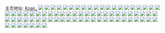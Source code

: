 主页地址: [Knan_](https://weibo.com/u/3302324961) 
![](https://wx4.sinaimg.cn/mw2000/c4d57ae1gy1h9qg4ce8ixj22c03407wi.jpg) 
![](https://wx4.sinaimg.cn/mw2000/c4d57ae1gy1h9qg4mqohdj22c0340u0y.jpg) 
![](https://wx4.sinaimg.cn/mw2000/c4d57ae1gy1h9qg4g5laij22c0340b2a.jpg) 
![](https://wx4.sinaimg.cn/mw2000/c4d57ae1gy1h9qg43y97wj21ya2lq1ky.jpg) 
![](https://wx4.sinaimg.cn/mw2000/c4d57ae1gy1h9qg4b7xfxj22c03404qq.jpg) 
![](https://wx4.sinaimg.cn/mw2000/c4d57ae1gy1h9qg4f0e1hj22c0340x6r.jpg) 
![](https://wx4.sinaimg.cn/mw2000/c4d57ae1gy1h9qg4poddvj20u0140k5x.jpg) 
![](https://wx4.sinaimg.cn/mw2000/c4d57ae1gy1h9qg4j2660j20zj1bek1n.jpg) 
![](https://wx4.sinaimg.cn/mw2000/c4d57ae1gy1h9qg4qgn1jj20sh35stz5.jpg) 
![](https://wx4.sinaimg.cn/mw2000/c4d57ae1ly1h9pjcqhygmj22c0340kjm.jpg) 
![](https://wx4.sinaimg.cn/mw2000/c4d57ae1ly1h9pjczh5ntj20u0140tgo.jpg) 
![](https://wx4.sinaimg.cn/mw2000/c4d57ae1ly1h9ir2pjsfej20u014011p.jpg) 
![](https://wx4.sinaimg.cn/mw2000/c4d57ae1ly1h9ir2p3xqkj20u0140jzk.jpg) 
![](https://wx4.sinaimg.cn/mw2000/c4d57ae1ly1h9iny1e15aj20u0140do1.jpg) 
![](https://wx4.sinaimg.cn/mw2000/c4d57ae1ly1h9iny1mtfqj20u0140tjt.jpg) 
![](https://wx4.sinaimg.cn/mw2000/c4d57ae1ly1h9iny1x6ulj20u0140qci.jpg) 
![](https://wx4.sinaimg.cn/mw2000/c4d57ae1ly1h9f7i9q7wtj21ul2gsu0x.jpg) 
![](https://wx4.sinaimg.cn/mw2000/c4d57ae1ly1h9f7hjmefoj22c0340e83.jpg) 
![](https://wx4.sinaimg.cn/mw2000/c4d57ae1ly1h9f7i7qyh2j22c0340qv5.jpg) 
![](https://wx4.sinaimg.cn/mw2000/c4d57ae1ly1h9f7hntzx0j22c0340e83.jpg) 
![](https://wx4.sinaimg.cn/mw2000/c4d57ae1ly1h9f7jiahd0j227e2xu1kz.jpg) 
![](https://wx4.sinaimg.cn/mw2000/c4d57ae1ly1h9f7il2st0j228o2zjqv6.jpg) 
![](https://wx4.sinaimg.cn/mw2000/c4d57ae1ly1h9f7i2tbjpj22c0340kjo.jpg) 
![](https://wx4.sinaimg.cn/mw2000/c4d57ae1ly1h9f7j1beeuj22c0340kjl.jpg) 
![](https://wx4.sinaimg.cn/mw2000/c4d57ae1ly1h9f7iewj00j22c0340e83.jpg) 
![](https://wx4.sinaimg.cn/mw2000/c4d57ae1ly1h9f7ic85gsj22c033ze83.jpg) 
![](https://wx4.sinaimg.cn/mw2000/c4d57ae1ly1h9f7imzcofj20wh174k8q.jpg) 
![](https://wx4.sinaimg.cn/mw2000/c4d57ae1ly1h9f7iptpslj20wh178dwz.jpg) 
![](https://wx4.sinaimg.cn/mw2000/c4d57ae1ly1h9f7ivluuwj22c0340hdv.jpg) 
![](https://wx4.sinaimg.cn/mw2000/c4d57ae1ly1h8gap0chz6j20u01407cb.jpg) 
![](https://wx4.sinaimg.cn/mw2000/c4d57ae1ly1h8gap0wt54j20u01400yu.jpg) 
![](https://wx4.sinaimg.cn/mw2000/c4d57ae1ly1h8gap21iacj20u0140dpl.jpg) 
![](https://wx4.sinaimg.cn/mw2000/c4d57ae1ly1h8gaoz9hs4j20u0140qdd.jpg) 
![](https://wx4.sinaimg.cn/mw2000/c4d57ae1ly1h8gap1igcqj20u0140gss.jpg) 
![](https://wx4.sinaimg.cn/mw2000/c4d57ae1ly1h8gap2k9ybj20u0140126.jpg) 
![](https://wx4.sinaimg.cn/mw2000/c4d57ae1ly1h8auzuruv6j20ty13wk04.jpg) 
![](https://wx4.sinaimg.cn/mw2000/c4d57ae1ly1h8auztvlyvj22c0340kjn.jpg) 
![](https://wx4.sinaimg.cn/mw2000/c4d57ae1ly1h8auzomq9rj22ae31vb2a.jpg) 
![](https://wx4.sinaimg.cn/mw2000/c4d57ae1ly1h8auzkb32ej22c0340x6p.jpg) 
![](https://wx4.sinaimg.cn/mw2000/c4d57ae1ly1h7vathbxqbj20u014078k.jpg) 
![](https://wx4.sinaimg.cn/mw2000/c4d57ae1ly1h7vath4qkdj20u01400xt.jpg) 
![](https://wx4.sinaimg.cn/mw2000/c4d57ae1ly1h7vatgxvnpj20u014044y.jpg) 
![](https://wx4.sinaimg.cn/mw2000/c4d57ae1ly1h7vathy30hj20u0140n0q.jpg) 
![](https://wx4.sinaimg.cn/mw2000/c4d57ae1ly1h7vatgfbzbj20u0140ted.jpg) 
![](https://wx4.sinaimg.cn/mw2000/c4d57ae1ly1h7vathrdntj20u01400yi.jpg) 
![](https://wx4.sinaimg.cn/mw2000/c4d57ae1ly1h7vati99opj20u01sxdl2.jpg) 
![](https://wx4.sinaimg.cn/mw2000/c4d57ae1ly1h7vatj4utoj20u0140dlk.jpg) 
![](https://wx4.sinaimg.cn/mw2000/c4d57ae1ly1h7vatigjekj20u01sw44z.jpg) 
![](https://wx4.sinaimg.cn/mw2000/c4d57ae1ly1h7vathko0hj20u012g7ay.jpg) 
![](https://wx4.sinaimg.cn/mw2000/c4d57ae1ly1h7vatin3xaj20u0140afu.jpg) 
![](https://wx4.sinaimg.cn/mw2000/c4d57ae1ly1h7vatixdv6j20u0140jwh.jpg) 
![](https://wx4.sinaimg.cn/mw2000/c4d57ae1gy1h7oxyx98d2j20u0140n4y.jpg) 
![](https://wx4.sinaimg.cn/mw2000/c4d57ae1gy1h7oxyylmkgj20u0140103.jpg) 
![](https://wx4.sinaimg.cn/mw2000/c4d57ae1gy1h7oxz20frhj20u0140gto.jpg) 
![](https://wx4.sinaimg.cn/mw2000/c4d57ae1gy1h7oxz2hz8lj20u0140n4s.jpg) 
![](https://wx4.sinaimg.cn/mw2000/c4d57ae1gy1h7oxz1h342j20u0140gq1.jpg) 
![](https://wx4.sinaimg.cn/mw2000/c4d57ae1gy1h7oxyz93q6j20u0140tfm.jpg) 
![](https://wx4.sinaimg.cn/mw2000/c4d57ae1gy1h7oxyzt6v5j20u0190teh.jpg) 
![](https://wx4.sinaimg.cn/mw2000/c4d57ae1gy1h7oxz31ze6j20u0140n4r.jpg) 
![](https://wx4.sinaimg.cn/mw2000/c4d57ae1gy1h7hrt6xeuzj20u01900yf.jpg) 
![](https://wx4.sinaimg.cn/mw2000/c4d57ae1gy1h7hrt94opqj20u01907be.jpg) 
![](https://wx4.sinaimg.cn/mw2000/c4d57ae1gy1h7hrt8hxgrj20u0191aks.jpg) 
![](https://wx4.sinaimg.cn/mw2000/c4d57ae1gy1h7hrt7yf5oj20u0190wl7.jpg) 
![](https://wx4.sinaimg.cn/mw2000/c4d57ae1gy1h7hrt7h1mkj20u0190jx6.jpg) 
![](https://wx4.sinaimg.cn/mw2000/c4d57ae1gy1h7hrt6f55hj20u0190k0g.jpg) 
![](https://wx4.sinaimg.cn/mw2000/c4d57ae1gy1h7hrtah7b1j21910u0tes.jpg) 
![](https://wx4.sinaimg.cn/mw2000/c4d57ae1gy1h7hrtbvvs0j20u0191jxv.jpg) 
![](https://wx4.sinaimg.cn/mw2000/c4d57ae1gy1h7hrt9uffaj20u0190gw5.jpg) 
![](https://wx4.sinaimg.cn/mw2000/c4d57ae1gy1h7f9jlschzj21tw2fuu0x.jpg) 
![](https://wx4.sinaimg.cn/mw2000/c4d57ae1gy1h7f9je4n6lj21sg2dy0wj.jpg) 
![](https://wx4.sinaimg.cn/mw2000/c4d57ae1gy1h7d3vot1vwj21oa28eb29.jpg) 
![](https://wx4.sinaimg.cn/mw2000/c4d57ae1gy1h7d3vsc6avj21q22aqb29.jpg) 
![](https://wx4.sinaimg.cn/mw2000/c4d57ae1gy1h7d3vxe3tjj21wr2jou0x.jpg) 
![](https://wx4.sinaimg.cn/mw2000/c4d57ae1gy1h7c5onjhpdj22c033zhdu.jpg) 
![](https://wx4.sinaimg.cn/mw2000/c4d57ae1gy1h7c5p8qq2gj20zg0zgdll.jpg) 
![](https://wx4.sinaimg.cn/mw2000/c4d57ae1gy1h7c5l4dygkj22522urb2a.jpg) 
![](https://wx4.sinaimg.cn/mw2000/c4d57ae1gy1h7c5opq06qj21n326sx65.jpg) 
